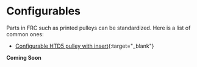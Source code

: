 # Configurables

Parts in FRC such as printed pulleys can be standardized. Here is a list of common ones:

- [Configurable HTD5 pulley with insert](https://cad.onshape.com/documents/1973852def0977766907d522/w/3b3aef7f385e0e80f92d0693/e/6940892cec83837534400b07 "Configurable HTD5 Pulleys Onshape Document"){:target="_blank"}

**Coming Soon**

<br>